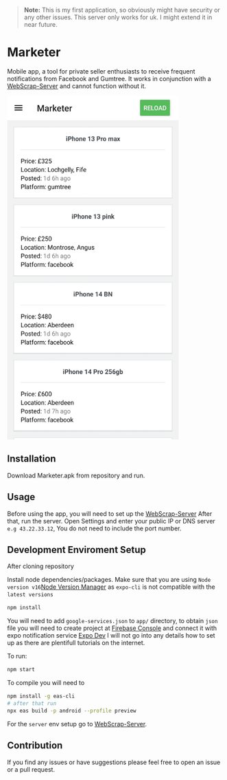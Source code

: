 > **Note:** This is my first application, so obviously might have security or any other issues.
> This server only works for uk. I might extend it in near future.
# Marketer
Mobile app, a tool for private seller enthusiasts to receive frequent notifications from Facebook and Gumtree. It works in conjunction with a [WebScrap-Server](https://github.com/Stipecim/WScrap-Marketer) and cannot function without it.

<img src="./assets/marketerappscreenshot.jpg" alt="Marketer" width="400" height="800">

## Installation
Download Marketer.apk from repository and run.

## Usage
Before using the app, you will need to set up the [WebScrap-Server](https://github.com/Stipecim/WScrap-Marketer) After that, run the server.
Open Settings and enter your public IP or DNS server `e.g 43.22.33.12`, You do not need to include the port number.


## Development Enviroment Setup
After cloning repository

Install node dependencies/packages. Make sure that you are using `Node version v16`[Node Version Manager](https://github.com/nvm-sh/nvm) as `expo-cli` is not compatible with the `latest versions` 

```sh
npm install
```

You will need to add `google-services.json` to `app/` directory, to obtain `json` file you will need to create project at [Firebase Console](https://console.firebase.google.com/) 
and connect it with expo notification service [Expo Dev](https://expo.dev/) I will not go into any details how to set up as there are plentifull tutorials on the internet.

To run:
```sh
npm start
```

To compile you will need to 
```sh
npm install -g eas-cli
# after that run
npx eas build -p android --profile preview
```

For the `server` env setup go to [WebScrap-Server](https://github.com/Stipecim/WScrap-Marketer).

## Contribution 
If you find any issues or have suggestions please feel free to open an issue or a pull request.
